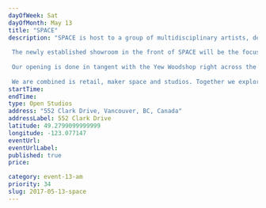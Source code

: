 ```yaml
---
dayOfWeek: Sat
dayOfMonth: May 13
title: "SPACE"
description: "SPACE is host to a group of multidisciplinary artists, designers, entrepreneurs and oddballs, all with a collective mission to activate the cultural and creative potential of communities and cities at large.  The newly established showroom in the front of SPACE will be the focus of this years Vancouver Design Week festivities, where we will be featuring the work of a number of local Vancouver Designers. We have created this showroom as a platform for designers to turn ideas into products and showcase them alongside other designers from the community. Our showroom runs on a low margin model, which allows us to sell goods at a more affordable price and puts more money back into the designers pockets so they can keep making. Our space is one that is always in transition, morphing to accommodate the variety of activities we host, so there will be plenty more to see!  Our opening is done in tangent with the Yew Woodshop right across the street where much of the work we create is manufactured. With both being shared work spaces, we want to showcase how an emerging independent workforce is working together to create shared value amongst one another.   We are combined is retail, maker space and studios. Together we explore new dimensions of creativity in the vessel known as SPACE."
startTime: 
endTime: 
type: Open Studios
address: "552 Clark Drive, Vancouver, BC, Canada"
addressLabel: 552 Clark Drive
latitude: 49.2799099999999
longitude: -123.077147
eventUrl: 
eventUrlLabel: 
published: true
price: 

category: event-13-am
priority: 34
slug: 2017-05-13-space
---
```

